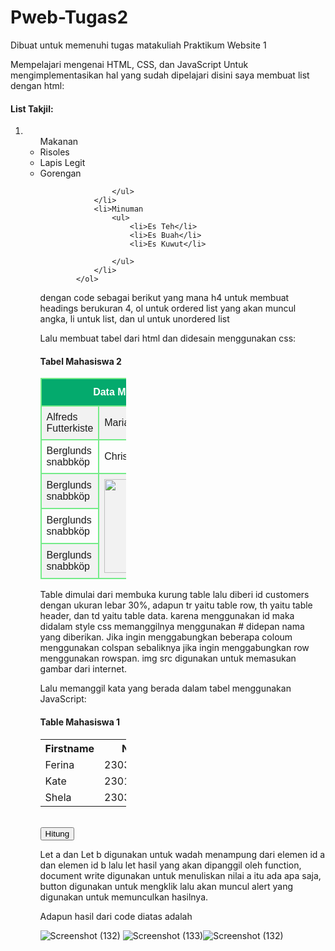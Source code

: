 # Pweb-Tugas2
Dibuat untuk memenuhi tugas matakuliah Praktikum Website 1

Mempelajari mengenai HTML, CSS, dan JavaScript
Untuk mengimplementasikan hal yang sudah dipelajari disini saya membuat list dengan html:
<h4>List Takjil:</h4>
            <ol>
                <li>
                    <ul>Makanan
                        <li>Risoles</li>
                        <li>Lapis Legit</li>
                        <li>Gorengan</li>
                        
                    </ul>
                </li>
                <li>Minuman
                    <ul>
                        <li>Es Teh</li>
                        <li>Es Buah</li>
                        <li>Es Kuwut</li>
                        
                    </ul>
                </li>
            </ol>
dengan code sebagai berikut yang mana h4 untuk membuat headings berukuran 4, ol untuk ordered list yang akan muncul angka, li untuk list, dan ul untuk unordered list

Lalu membuat tabel dari html dan didesain menggunakan css:
<style>
  #customers {
  font-family: Arial, Helvetica, sans-serif;
  border-collapse: collapse;
  width: 100%;
}

#customers td, #customers th {
  border: 2px solid #75eb89;
  padding: 8px;
}

#customers tr:nth-child(even){background-color: #f2f2f2;}

#customers tr:hover {background-color: #ddd;}

#customers th {
  padding-top: 12px;
  padding-bottom: 12px;
  text-align: center;
  background-color: #04AA6D;
  color: white;
}
</style>
<h4>Tabel Mahasiswa 2</h4>
        <table id="customers"style="width:30%">
            <tr>
            <th colspan="2">Data Mahasiswa</th>
            </tr>
            <tr>
            <td>Alfreds Futterkiste</td>
            <td>Maria Anders</td>
            </tr>
            <tr>
            <td>Berglunds snabbköp</td>
            <td>Christina Berglund</td>
            </tr>
            <tr>
            <td>Berglunds snabbköp</td>
            <td rowspan="3"><img src="https://www.ferinahospital.com/wp-content/uploads/2018/06/gedung-ferina1.jpg" width="180px" height="150px"></td>
            </tr>
            <tr>
            <td>Berglunds snabbköp</td>
            </tr>
            <tr>
            <td>Berglunds snabbköp</td>
            </tr>
        </table>
Table dimulai dari membuka kurung table lalu diberi id customers dengan ukuran lebar 30%, adapun tr yaitu table row, th yaitu table header, dan td yaitu table data. karena menggunakan
id maka didalam style css memanggilnya menggunakan # didepan nama yang diberikan. Jika ingin menggabungkan beberapa coloum menggunakan colspan sebaliknya jika ingin menggabungkan row
menggunakan rowspan. img src digunakan untuk memasukan gambar dari internet.

Lalu memanggil kata yang berada dalam tabel menggunakan JavaScript:
<h4>Table Mahasiswa 1</h4>
            <table style="width:30%">
        <tr>
            <th>Firstname</th>
            <th>NPM</th>
        </tr>
        <tr>
            <td id="a">Ferina</td>
            <td id="b">230302036</td>
        </tr>
        <tr>
            <td>Kate</td>
            <td>230102037</td>
        </tr>
        <tr>
            <td>Shela</td>
            <td>230303033</td>
        </tr>
        </table>

<br>
<script>
    let a = document.getElementById("a").innerHTML;
    let b = document.getElementById("b").innerHTML;
    let hasil = hitung (a,b);
    document.write("Nilai A adalah =" +a,"<br>");
    document.write("Nilai B adalah =" +b,"<br>");

    function hitung(a,b){
        return a*b;
    }
    
    function tampil(){
        alert("Hasil A+B=" + hasil)
    }
</script>
<button type="button" onclick="tampil()">Hitung</button>

Let a dan Let b digunakan untuk wadah menampung dari elemen id a dan elemen id b lalu let hasil yang akan dipanggil oleh function, document write digunakan untuk menuliskan nilai a itu
ada apa saja, button digunakan untuk mengklik lalu akan muncul alert yang digunakan untuk memunculkan hasilnya.

Adapun hasil dari code diatas adalah


![Screenshot (132)](https://github.com/kathrinaaw/Pweb-Tugas2/assets/165354969/e37aee1e-4ad3-476b-a819-796327e97cb0)
![Screenshot (133)](https://github.com/kathrinaaw/Pweb-Tugas2/assets/165354969/be2f29cf-f0d2-449b-ad46-8a98f92642ca)![Screenshot (132)](https://github.com/kathrinaaw/Pweb-Tugas2/assets/165354969/cc929e0f-f7d1-4e27-a5a2-0e177382cf40)




  
